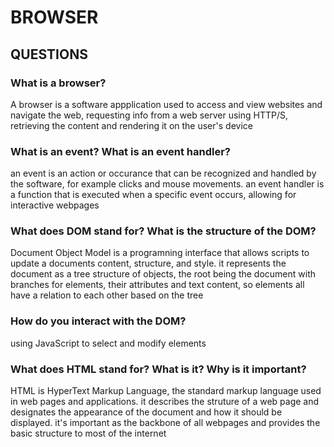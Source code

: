 # BROWSER
## QUESTIONS
### What is a browser?
A browser is a software appplication used to access and view websites and navigate the web, requesting info from a web server using HTTP/S, retrieving the content and rendering it on the user's device
### What is an event? What is an event handler?
an event is an action or occurance that can be recognized and handled by the software, for example clicks and mouse movements. an event handler is a function that is executed when a specific event occurs, allowing for interactive webpages
### What does DOM stand for? What is the structure of the DOM?
Document Object Model is a programning interface that allows scripts to update a documents content, structure, and style. it represents the document as a tree structure of objects, the root being the document with branches for elements, their attributes and text content, so elements all have a relation to each other based on the tree
### How do you interact with the DOM?
using JavaScript to select and modify elements
### What does HTML stand for? What is it? Why is it important?
HTML is HyperText Markup Language, the standard markup language used in web pages and applications. it describes the struture of a web page and designates the appearance of the document and how it should be displayed. it's important as the backbone of all webpages and provides the basic structure to most of the internet
